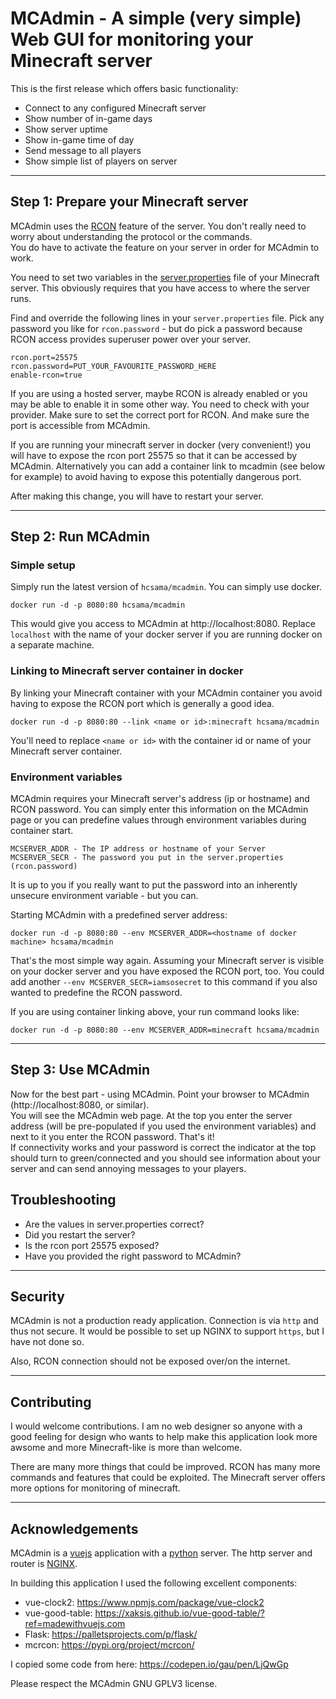 # MCAdmin - A simple (very simple) Web GUI for monitoring your Minecraft server

This is the first release which offers basic functionality:
- Connect to any configured Minecraft server
- Show number of in-game days
- Show server uptime
- Show in-game time of day
- Send message to all players
- Show simple list of players on server
---
## Step 1: Prepare your Minecraft server
MCAdmin uses the [RCON](https://developer.valvesoftware.com/wiki/Source_RCON_Protocol) feature of the server. You don't really need to worry about understanding the protocol or the commands.  
You do have to activate the feature on your server in order for MCAdmin to work.

You need to set two variables in the [server.properties](https://minecraft.gamepedia.com/Server.properties) file of your Minecraft server. This obviously requires that you have access to where the server runs.

Find and override the following lines in your `server.properties` file. Pick any password you like for `rcon.password` - but do pick a password because RCON access provides superuser power over your server.

    rcon.port=25575
    rcon.password=PUT_YOUR_FAVOURITE_PASSWORD_HERE
    enable-rcon=true

If you are using a hosted server, maybe RCON is already enabled or you may be able to enable it in some other way. You need to check with your provider. Make sure to set the correct port for RCON. And make sure the port is accessible from MCAdmin.

If you are running your minecraft server in docker (very convenient!) you will have to expose the rcon port 25575 so that it can be accessed by MCAdmin. Alternatively you can add a container link to mcadmin (see below for example) to avoid having to expose this potentially dangerous port.

After making this change, you will have to restart your server.

---
## Step 2: Run MCAdmin

### Simple setup

Simply run the latest version of `hcsama/mcadmin`. You can simply use docker.

    docker run -d -p 8080:80 hcsama/mcadmin

This would give you access to MCAdmin at http://localhost:8080. Replace `localhost` with the name of your docker server if you are running docker on a separate machine.

### Linking to Minecraft server container in docker

By linking your Minecraft container with your MCAdmin container you avoid having to expose the RCON port which is generally a good idea.

    docker run -d -p 8080:80 --link <name or id>:minecraft hcsama/mcadmin

You'll need to replace `<name or id>` with the container id or name of your Minecraft server container.

### Environment variables

MCAdmin requires your Minecraft server's address (ip or hostname) and RCON password. You can simply enter this information on the MCAdmin page or you can predefine values through environment variables during container start.

    MCSERVER_ADDR - The IP address or hostname of your Server
    MCSERVER_SECR - The password you put in the server.properties (rcon.password)

It is up to you if you really want to put the password into an inherently unsecure environment variable - but you can.

Starting MCAdmin with a predefined server address:

    docker run -d -p 8080:80 --env MCSERVER_ADDR=<hostname of docker machine> hcsama/mcadmin

That's the most simple way again. Assuming your Minecraft server is visible on your docker server and you have exposed the RCON port, too. You could add another `--env MCSERVER_SECR=iamsosecret` to this command if you also wanted to predefine the RCON password.

If you are using container linking above, your run command looks like:

    docker run -d -p 8080:80 --env MCSERVER_ADDR=minecraft hcsama/mcadmin
---
## Step 3: Use MCAdmin

Now for the best part - using MCAdmin. Point your browser to MCAdmin (http://localhost:8080, or similar).  
You will see the MCAdmin web page. At the top you enter the server address (will be pre-populated if you used the environment variables) and next to it you enter the RCON password. That's it!  
If connectivity works and your password is correct the indicator at the top should turn to green/connected and you should see information about your server and can send annoying messages to your players.

## Troubleshooting

- Are the values in server.properties correct?
- Did you restart the server?
- Is the rcon port 25575 exposed?
- Have you provided the right password to MCAdmin?
---
## Security
MCAdmin is not a production ready application. Connection is via `http` and thus not secure. It would be possible to set up NGINX to support `https`, but I have not done so.

Also, RCON connection should not be exposed over/on the internet.

---
## Contributing
I would welcome contributions. I am no web designer so anyone with a good feeling for design who wants to help make this application look more awsome and more Minecraft-like is more than welcome.

There are many more things that could be improved. RCON has many more commands and features that could be exploited. The Minecraft server offers more options for monitoring of minecraft.

---
## Acknowledgements

MCAdmin is a [vuejs](https://vuejs.org) application with a [python](https://www.python.org) server. The http server and router is [NGINX](https://www.nginx.com).

In building this application I used the following excellent components:

- vue-clock2: https://www.npmjs.com/package/vue-clock2
- vue-good-table: https://xaksis.github.io/vue-good-table/?ref=madewithvuejs.com
- Flask: https://palletsprojects.com/p/flask/
- mcrcon: https://pypi.org/project/mcrcon/

I copied some code from here: https://codepen.io/gau/pen/LjQwGp

Please respect the MCAdmin GNU GPLV3 license.